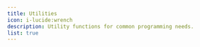 ```yaml
---
title: Utilities
icon: i-lucide:wrench
description: Utility functions for common programming needs.
list: true
---
```

